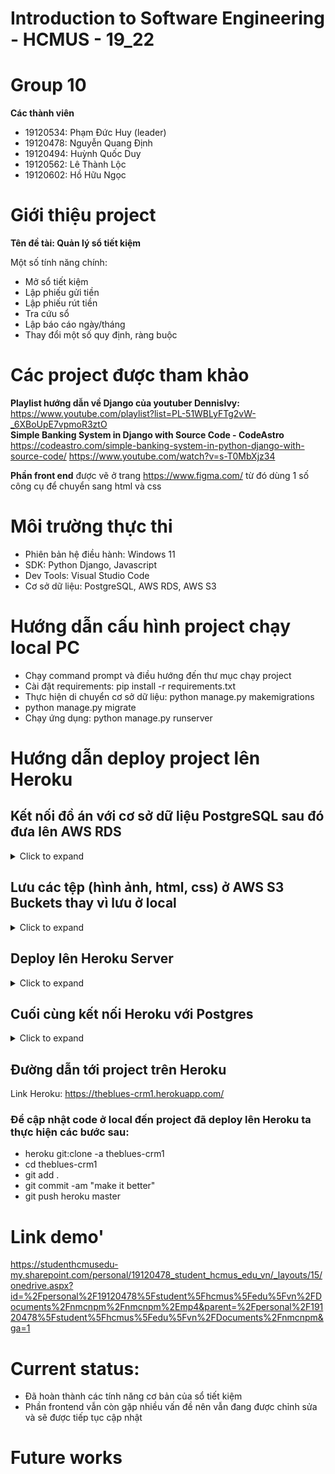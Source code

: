 # Introduction to Software Engineering - HCMUS - 19_22

# Group 10 
**Các thành viên**

- 19120534: Phạm Đức Huy (leader)
- 19120478: Nguyễn Quang Định 
- 19120494: Huỳnh Quốc Duy
- 19120562: Lê Thành Lộc
- 19120602: Hồ Hữu Ngọc

# Giới thiệu project
**Tên đề tài: Quản lý sổ tiết kiệm**

Một số tính năng chính:
- Mở sổ tiết kiệm
- Lập phiếu gửi tiền
- Lập phiếu rút tiền
- Tra cứu sổ
- Lập báo cáo ngày/tháng
- Thay đổi một số quy định, ràng buộc

# Các project được tham khảo

**Playlist hướng dẫn về Django của youtuber DennisIvy:** https://www.youtube.com/playlist?list=PL-51WBLyFTg2vW-_6XBoUpE7vpmoR3ztO <br>
**Simple Banking System in Django with Source Code - CodeAstro**
https://codeastro.com/simple-banking-system-in-python-django-with-source-code/ 
https://www.youtube.com/watch?v=s-T0MbXjz34 <br>

**Phần front end** được vẽ ở trang https://www.figma.com/ từ đó dùng 1 số công cụ để chuyển sang html và css

# Môi trường thực thi
- Phiên bản hệ điều hành: Windows 11
- SDK: Python Django, Javascript
- Dev Tools: Visual Studio Code
- Cơ sở dữ liệu: PostgreSQL, AWS RDS, AWS S3
# Hướng dẫn cấu hình project chạy local PC
- Chạy command prompt và điều hướng đến thư mục chạy project
- Cài đặt requirements: pip install -r requirements.txt
- Thực hiện di chuyển cơ sở dữ liệu: python manage.py makemigrations
- python manage.py migrate
- Chạy ứng dụng: python manage.py runserver
# Hướng dẫn deploy project lên Heroku
## Kết nối đồ án với cơ sở dữ liệu PostgreSQL sau đó đưa lên AWS RDS

<details><summary>Click to expand</summary>
    
- Tải Postgres [(link)](https://www.postgresql.org/download/) và PgAdmin [(link)](https://www.pgadmin.org/download/pgadmin-4-windows/) (giao diện để thao tác trên Postgres) 
- Đăng nhập vào PgAdmin và tạo database
	- Tạo 1 Server Group mới (DEMO) rồi tạo 1 Server mới tại server group vừa tạo (DEMO_SERVER)
	- Tạo 1 database ở server vừa tạo
- Kết nối database với đồ án Django và chạy migrations
	- Cài đặt các package psycopg2 (cho phép Postgres giao tiếp với ứng dụng)
	- Ta sẽ tạo db trên AWS trước rồi mới kết nối với Django
- Tạo database trên AWS RDS
	- Tạo tài khoản AWS rồi tìm đến trang AWS RDS
	- [Đường dẫn đến AWS RDS)](https://us-west-2.console.aws.amazon.com/rds/home?region=us-west-2#)
	- Tạo database mới trên AWS RDS (các tham số khi tạo có thể xem thêm ở video tham khảo)
	- Sau khi tạo xong ta sẽ có được một **endpoint** ở mục Connectivity & Security
- Kết nối live AWS database trực tiếp với PgAdmin và Django
	- Tạo một database mới ở DEMO_SERVER (LIVE_DBS)
	- Ở mục Connection khi tạo, đặt Host name là endpoint của database vừa tạo trên AWS RDS
	- Sửa mục DATABASES ở file settings.py trong thư mục crm1
DATABASES = 
{'default': 
	{'ENGINE': 'django.db.backends.postgresql',
	'NAME': (tên database vừa tạo trên AWS),
	'USER': (tên user),
	'PASSWORD': (password),
	'HOST': (đường dẫn endpoint),
	'PORT':5432, #mặc định}
}
	- python manage.py migrate
<blockquote>
</details>

## Lưu các tệp (hình ảnh, html, css) ở AWS S3 Buckets thay vì lưu ở local
<details><summary>Click to expand</summary>

- Tạo bucket mới ở AWS S3 [link](https://s3.console.aws.amazon.com/s3/home?region=us-west-2)
- Cách config bucket mới có thể xem ở video sau: [File Storage with AWS S3 Buckets Upload](https://www.youtube.com/watch?v=inQyZ7zFMHM&list=PL-51WBLyFTg2vW-_6XBoUpE7vpmoR3ztO&index=22)
- Khi đã tạo thành công thì ta sẽ có được một Access key ID và Secret access key sau đó thêm các tham số vào file settings.py như trong video
- Cài đặt thư viện boto3 ( hỗ trợ người dùng Python liên kết ứng dụng với các dịch vụ của AWS
- Thêm 'storages' vào mục INSTALLED_APPS trong settings.py
- Upload các thư mục như images hay css trong /crm1/static vào S3 Bucket
- Lúc này khi muốn cập nhật các file ở local đến AWS thì ta chạy dòng lệnh python manage.py collectstatic 
- Lưu ý rằng khi kết nối từ local lên AWS thì các dữ liệu cũ sẽ đều bị reset nên ta sẽ phải chạy lệnh python manage.py createsuperuser để tạo superuser mới.
<blockquote>
</details>

## Deploy lên Heroku Server

<details><summary>Click to expand</summary>
 
- Đăng nhập vào Heroku và tạo 1 app mới
- Cài đặt và khởi động Heroku CLI [(link)](https://devcenter.heroku.com/articles/heroku-cli)
- *heroku login* để đăng nhập vào tài khoản heroku của bạn
-  Điều hướng về thư mục chứa ứng dụng sau đó chạy các lệnh sau trên CLI
	- git init
	- heroku git:remote -a (tên app vừa tạo) 
- Cài đặt thêm các package gunicorn và whitenoise
- Trên command prompt, điều hướng về thư mục chứa ứng dụng, sau đó chạy lệnh ''pip freeze > requirements.txt để tạo một tập tin chứa các package mà ứng dụng Django sử dụng
- Sửa các nội dung trong ứng dụng Django
	- Thêm file runtime.txt với nội dung là phiên bản Python đang sử dụng
	- Thêm tập tin Procfile với nội dung là 'web: gunicorn crm1.wsgi --log-file -'
	- Thêm domain của app vừa tạo vào ALLOWED_HOST trong settings.py đồng thời đặt biến DEBUG=False. (Lưu ý nếu gặp lỗi thì ta có thể thử nhiều domain của app như 'theblues-crm1.com', 'www.theblues-crm1.com', 'theblues-crm1.herokuapp.com' với tên ứng dụng là theblues-crm1) 
	- Package whitenoise mà ta cài đặt ở trên sẽ giúp Heroku liên kết với các static file của ứng dụng. Thêm dòng 'whitenoise.middleware.WhiteNoiseMiddleware,' vào danh sách MiddleWare trong settings.py
- Tiếp theo vào trang của ứng dụng vào tạo trong Heroku:
	- Cài đặt buildpack là Python
	- Ở phần deploy đặt Deployment method là Heroku Git
- Lúc này khi đã hoàn tất điều chỉnh các tham số, ta vào lại Heroku CLI:
	- git add . để thêm các thư mục và tập tin của ứng dụng Django vào git
	- git commit -am "first commit"
	- git push heroku master 
	- Lúc này ta đã push toàn bộ nội dung của ứng dụng lên Heroku, chạy câu lệnh *heroku run python manage.py migrate* để thực hiện kết nối 

<blockquote>
</details>

## Cuối cùng kết nối Heroku với Postgres 
<details><summary>Click to expand</summary>

- Vào mục Resources của Heroku, thêm Add-ons là Heroku Postgres
- Cài đặt thư viện dj-database-url 
	- Chạy lại lệnh git freeze > requirements.txt
	- Thêm dòng code sau vào settings.py:
	- import  dj_database_url 
	- df_from_env = dj_database_url.config(conn_max_age=60)
	- DATABASES['default'].update(df_from_env)
- Trong mục Settings của Heroku, thêm nội dung sau vào Config Vars:
	- postgres://USERNAME:PASSWORD@database url endpoint:PORT/DB NAME
		- USERNAME và PASSWORD là tên đăng nhập vào database trong PostgreSQL
		- databse url endpoint là đường dẫn endpoint đến database trong AWS RDS
		- Port thường là 5432
		- DB Name là tên của database
	- Lưu ý, để liên kết với database trong AWS thì ta cần điều chỉnh mục Inbound Rules của database (xem [video](https://www.youtube.com/watch?v=TFFtDLZnbSs&list=PL-51WBLyFTg2vW-_6XBoUpE7vpmoR3ztO&index=25) từ phút 9:40)
<blockquote>
</details>

## Đường dẫn tới project trên Heroku
Link Heroku: https://theblues-crm1.herokuapp.com/ 
### Để cập nhật code ở local đến project đã deploy lên Heroku ta thực hiện các bước sau:
- heroku git:clone -a theblues-crm1
- cd theblues-crm1
- git add .
- git commit -am "make it better"
- git push heroku master
# Link demo'
https://studenthcmusedu-my.sharepoint.com/personal/19120478_student_hcmus_edu_vn/_layouts/15/onedrive.aspx?id=%2Fpersonal%2F19120478%5Fstudent%5Fhcmus%5Fedu%5Fvn%2FDocuments%2Fnmcnpm%2Fnmcnpm%2Emp4&parent=%2Fpersonal%2F19120478%5Fstudent%5Fhcmus%5Fedu%5Fvn%2FDocuments%2Fnmcnpm&ga=1
# Current status:
- Đã hoàn thành các tính năng cơ bản của sổ tiết kiệm
- Phần frontend vẫn còn gặp nhiều vấn đề nên vẫn đang được chỉnh sửa và sẽ được tiếp tục cập nhật
# Future works
